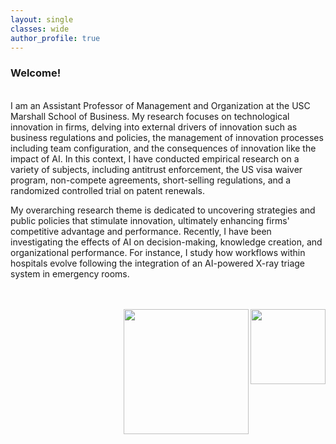 ```yaml
---
layout: single
classes: wide
author_profile: true
---
```



### Welcome!
<br />
I am an Assistant Professor of Management and Organization at the USC Marshall School of Business. My research focuses on technological innovation in firms, delving into external drivers of innovation such as business regulations and policies, the management of innovation processes including team configuration, and the consequences of innovation like the impact of AI. In this context, I have conducted empirical research on a variety of subjects, including antitrust enforcement, the US visa waiver program, non-compete agreements, short-selling regulations, and a randomized controlled trial on patent renewals.

My overarching research theme is dedicated to uncovering strategies and public policies that stimulate innovation, ultimately enhancing firms' competitive advantage and performance. Recently, I have been investigating the effects of AI on decision-making, knowledge creation, and organizational performance. For instance, I study how workflows within hospitals evolve following the integration of an AI-powered X-ray triage system in emergency rooms.

<br />
<br />
<img src="https://ide.mit.edu/wp-content/themes/mit/dist/img/MIT-IDE-logo.png" width="120" align="right"><img src="https://identity.usc.edu/wp-content/uploads/2022/08/PrimaryLogotype-768x164.png" width="200" align="right">
<!--<a href="/assets/pdf/CV-Hyo-Kang.pdf" class="btn btn--warning" target="_blank">Curriculum Vitae</a>-->
